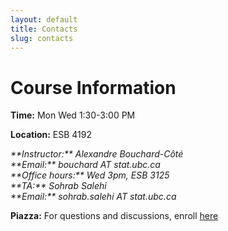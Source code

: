 ```yaml
---
layout: default
title: Contacts
slug: contacts
---
```


Course Information
===================

**Time:** Mon Wed 1:30-3:00 PM

**Location:** ESB 4192

<address>
**Instructor:** Alexandre Bouchard-Côté<br/>
**Email:** bouchard AT stat.ubc.ca<br/>
**Office hours:** Wed 3pm, ESB 3125
</address>

<address>
**TA:** Sohrab Salehi <br/>
**Email:** sohrab.salehi AT stat.ubc.ca
</address>

**Piazza:** For questions and discussions, enroll [here](https://piazza.com/ubc.ca/winterterm22014/stat520)
